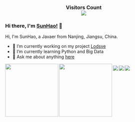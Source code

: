 <div>
  <h3 align="center"> 
    Visitors Count<br>
    <img align="center" src="https://profile-counter.glitch.me/sunhao-java/count.svg" />
  </h3>
</div>

### Hi there, I'm [SunHao!](https://www.crazy-coder.cn/) 👋

Hi, I'm SunHao, a Javaer from Nanjing, Jiangsu, China.

- 🔭 I’m currently working on my project [Lodsve](https://github.com/lodsve)
- 🌱 I’m currently learning Python and Big Data
- 💬 Ask me about anything [here](https://github.com/sunhao-java/sunhao-java/issues)

<a href="https://www.crazy-coder.cn/">
  <img align="left" height=170px src="https://github-readme-stats.vercel.app/api?username=sunhao-java&show_icons=true&count_private=true" />
</a>
<a href="https://www.crazy-coder.cn/">
  <img align="left" height=170px src="https://github-readme-stats.vercel.app/api/top-langs/?username=sunhao-java&layout=compact&langs_count=10&hide=html,javascript,css,freemarker" />
</a>

<div style="margin-top: 20px">
  <a href="https://github.com/lodsve/lodsve-framework">
    <img align="left" src="https://github-readme-stats.vercel.app/api/pin/?username=lodsve&repo=lodsve-framework&show_owner=true" />
  </a>

  <a href="https://github.com/sunhao-java/blog">
    <img align="left" src="https://github-readme-stats.vercel.app/api/pin/?username=sunhao-java&repo=blog&show_owner=true" />
  </a>

  <a href="https://github.com/sunhao-java/yapi-docker">
    <img align="left" src="https://github-readme-stats.vercel.app/api/pin/?username=sunhao-java&repo=yapi-docker&show_owner=true" />
  </a>
</div>
